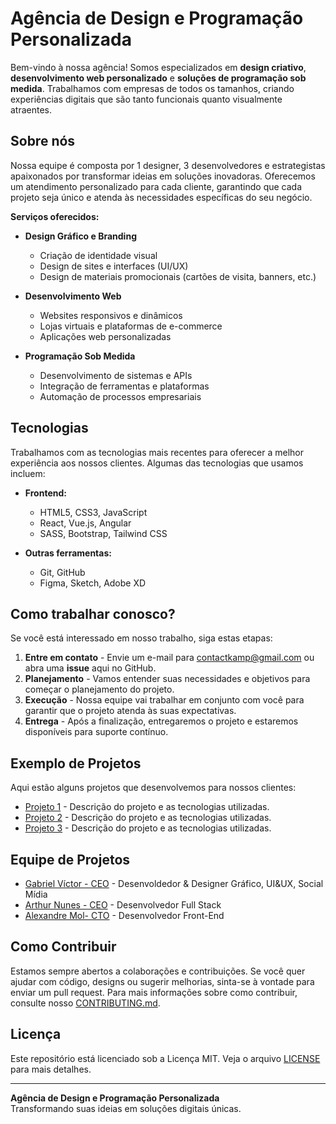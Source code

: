 # Agência de Design e Programação Personalizada

Bem-vindo à nossa agência! Somos especializados em **design criativo**, **desenvolvimento web personalizado** e **soluções de programação sob medida**. Trabalhamos com empresas de todos os tamanhos, criando experiências digitais que são tanto funcionais quanto visualmente atraentes.

## Sobre nós

Nossa equipe é composta por 1 designer, 3 desenvolvedores e estrategistas apaixonados por transformar ideias em soluções inovadoras. Oferecemos um atendimento personalizado para cada cliente, garantindo que cada projeto seja único e atenda às necessidades específicas do seu negócio.

**Serviços oferecidos:**
- **Design Gráfico e Branding**
  - Criação de identidade visual
  - Design de sites e interfaces (UI/UX)
  - Design de materiais promocionais (cartões de visita, banners, etc.)
  
- **Desenvolvimento Web**
  - Websites responsivos e dinâmicos
  - Lojas virtuais e plataformas de e-commerce
  - Aplicações web personalizadas

- **Programação Sob Medida**
  - Desenvolvimento de sistemas e APIs
  - Integração de ferramentas e plataformas
  - Automação de processos empresariais

## Tecnologias

Trabalhamos com as tecnologias mais recentes para oferecer a melhor experiência aos nossos clientes. Algumas das tecnologias que usamos incluem:

- **Frontend:**
  - HTML5, CSS3, JavaScript
  - React, Vue.js, Angular
  - SASS, Bootstrap, Tailwind CSS

- **Outras ferramentas:**
  - Git, GitHub
  - Figma, Sketch, Adobe XD

## Como trabalhar conosco?

Se você está interessado em nosso trabalho, siga estas etapas:

1. **Entre em contato** - Envie um e-mail para [contactkamp@gmail.com](mailto:contactkamp@gmail.com) ou abra uma **issue** aqui no GitHub.
2. **Planejamento** - Vamos entender suas necessidades e objetivos para começar o planejamento do projeto.
3. **Execução** - Nossa equipe vai trabalhar em conjunto com você para garantir que o projeto atenda às suas expectativas.
4. **Entrega** - Após a finalização, entregaremos o projeto e estaremos disponíveis para suporte contínuo.

## Exemplo de Projetos

Aqui estão alguns projetos que desenvolvemos para nossos clientes:

- [Projeto 1](link-do-repositorio) - Descrição do projeto e as tecnologias utilizadas.
- [Projeto 2](link-do-repositorio) - Descrição do projeto e as tecnologias utilizadas.
- [Projeto 3](link-do-repositorio) - Descrição do projeto e as tecnologias utilizadas.

## Equipe de Projetos

- [Gabriel Víctor - CEO](https://github.com/coffeejpeg) - Desenvoldedor & Designer Gráfico, UI&UX, Social Mídia
- [Arthur Nunes - CEO](https://github.com/NunesArthu) - Desenvolvedor Full Stack
- [Alexandre Mol- CTO](#) - Desenvolvedor Front-End

## Como Contribuir

Estamos sempre abertos a colaborações e contribuições. Se você quer ajudar com código, designs ou sugerir melhorias, sinta-se à vontade para enviar um pull request. Para mais informações sobre como contribuir, consulte nosso [CONTRIBUTING.md](#).

## Licença

Este repositório está licenciado sob a Licença MIT. Veja o arquivo [LICENSE](LICENSE) para mais detalhes.

---

**Agência de Design e Programação Personalizada**  
Transformando suas ideias em soluções digitais únicas.


<!--- - 👋 Hi, I’m @kampagency
- 👀 I’m interested in ...
- 🌱 I’m currently learning ...
- 💞️ I’m looking to collaborate on ...
- 📫 How to reach me ...
- 😄 Pronouns: ...
- ⚡ Fun fact: ...
--->

<!---
kampagency/kampagency is a ✨ special ✨ repository because its `README.md` (this file) appears on your GitHub profile.
You can click the Preview link to take a look at your changes.
--->
